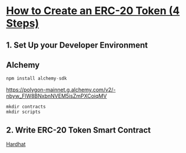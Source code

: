 # [How to Create an ERC-20 Token (4 Steps)](https://docs.alchemy.com/docs/how-to-create-an-erc-20-token-4-steps)

## 1. Set Up your Developer Environment

## Alchemy

```js
npm install alchemy-sdk
```

https://polygon-mainnet.g.alchemy.com/v2/-nbyw_FlW8BNxbnNVEM5isZmPXCoiqMV


```
mkdir contracts
mkdir scripts
```

## 2. Write ERC-20 Token Smart Contract

[Hardhat](https://hardhat.org/tutorial/deploying-to-a-live-network)



















